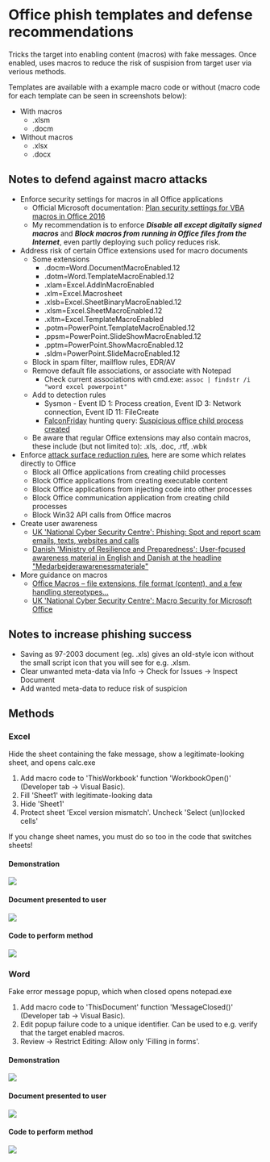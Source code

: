 # Office phish templates and defense recommendations
Tricks the target into enabling content (macros) with fake messages.
Once enabled, uses macros to reduce the risk of suspision from target user via verious methods.

Templates are available with a example macro code or without (macro code for each template can be seen in screenshots below):
* With macros
  * .xlsm
  * .docm
* Without macros
  * .xlsx
  * .docx

## Notes to defend against macro attacks
* Enforce security settings for macros in all Office applications 
  * Official Microsoft documentation: [Plan security settings for VBA macros in Office 2016](https://docs.microsoft.com/en-us/DeployOffice/security/plan-security-settings-for-vba-macros-in-office)
  * My recommendation is to enforce ***Disable all except digitally signed macros*** and ***Block macros from running in Office files from the Internet***, even partly deploying such policy reduces risk.
* Address risk of certain Office extensions used for macro documents
  * Some extensions
    * .docm=Word.DocumentMacroEnabled.12
    * .dotm=Word.TemplateMacroEnabled.12
    * .xlam=Excel.AddInMacroEnabled
    * .xlm=Excel.Macrosheet
    * .xlsb=Excel.SheetBinaryMacroEnabled.12
    * .xlsm=Excel.SheetMacroEnabled.12
    * .xltm=Excel.TemplateMacroEnabled
    * .potm=PowerPoint.TemplateMacroEnabled.12
    * .ppsm=PowerPoint.SlideShowMacroEnabled.12
    * .pptm=PowerPoint.ShowMacroEnabled.12
    * .sldm=PowerPoint.SlideMacroEnabled.12
  * Block in spam filter, mailflow rules, EDR/AV
  * Remove default file associations, or associate with Notepad
    * Check current associations with cmd.exe: `assoc | findstr /i "word excel powerpoint"`
  * Add to detection rules
    * Sysmon - Event ID 1: Process creation, Event ID 3: Network connection, Event ID 11: FileCreate 
    * [FalconFriday](https://github.com/FalconForceTeam/FalconFriday/tree/main) hunting query: [Suspicious office child process created](https://github.com/FalconForceTeam/FalconFriday/blob/main/0xFF-0069-Suspicious_office_child_process_created-Win.md)
  * Be aware that regular Office extensions may also contain macros, these include (but not limited to): .xls, .doc, .rtf, .wbk
* Enforce [attack surface reduction rules](https://docs.microsoft.com/en-us/microsoft-365/security/defender-endpoint/attack-surface-reduction?view=o365-worldwide), here are some which relates directly to Office
  * Block all Office applications from creating child processes
  * Block Office applications from creating executable content
  * Block Office applications from injecting code into other processes
  * Block Office communication application from creating child processes
  * Block Win32 API calls from Office macros
* Create user awareness
  * [UK 'National Cyber Security Centre': Phishing: Spot and report scam emails, texts, websites and calls](https://www.ncsc.gov.uk/collection/phishing-scams)
  * [Danish 'Ministry of Resilience and Preparedness': User-fpcused awareness material in English and Danish at the headline "Medarbejderawarenessmateriale"](https://sikkerdigital.dk/virksomhed/test-og-vaerktoejer)
* More guidance on macros
  * [Office Macros – file extensions, file format (content), and a few handling stereotypes…](https://www.hexacorn.com/blog/2016/11/05/office-macros-file-extensions-file-format-content-and-a-few-handling-stereotypes/)
  * [UK 'National Cyber Security Centre': Macro Security for Microsoft Office](https://www.ncsc.gov.uk/guidance/macro-security-for-microsoft-office)

## Notes to increase phishing success
* Saving as 97-2003 document (eg. .xls) gives an old-style icon without the small script icon that you will see for e.g. .xlsm.
* Clear unwanted meta-data via Info -> Check for Issues -> Inspect Document
* Add wanted meta-data to reduce risk of suspicion

## Methods

### Excel
Hide the sheet containing the fake message, show a legitimate-looking sheet, and opens calc.exe
1. Add macro code to 'ThisWorkbook' function 'WorkbookOpen()' (Developer tab -> Visual Basic).
2. Fill 'Sheet1' with legitimate-looking data
3. Hide 'Sheet1'
4. Protect sheet 'Excel version mismatch'. Uncheck 'Select (un)locked cells'

If you change sheet names, you must do so too in the code that switches sheets!

#### Demonstration
![](/excel-demo.gif)

#### Document presented to user
![](/excel-document.PNG)

#### Code to perform method
![](/excel-code.PNG)

### Word
Fake error message popup, which when closed opens notepad.exe
1. Add macro code to 'ThisDocument' function 'MessageClosed()' (Developer tab -> Visual Basic).
2. Edit popup failure code to a unique identifier. Can be used to e.g. verify that the target enabled macros.
3. Review -> Restrict Editing: Allow only 'Filling in forms'.

#### Demonstration
![](/word-demo.gif)

#### Document presented to user
![](/word-document.png)

#### Code to perform method
![](/word-code.png)
